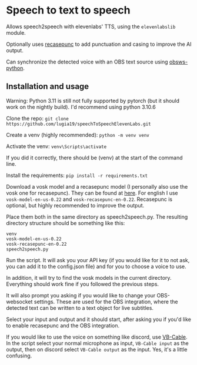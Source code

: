 # Speech to text to speech
Allows speech2speech with elevenlabs' TTS, using the `elevenlabslib` module.

Optionally uses [recasepunc](https://github.com/benob/recasepunc) to add punctuation and casing to improve the AI output.

Can synchronize the detected voice with an OBS text source using [obsws-python](https://pypi.org/project/obsws-python/).

## Installation and usage

Warning: Python 3.11 is still not fully supported by pytorch (but it should work on the nightly build). I'd recommend using python 3.10.6

Clone the repo: `git clone https://github.com/lugia19/speechToSpeechElevenLabs.git`

Create a venv (highly recommended): `python -m venv venv`

Activate the venv: `venv\Scripts\activate`

If you did it correctly, there should be (venv) at the start of the command line.

Install the requirements: `pip install -r requirements.txt`

Download a vosk model and a recasepunc model (I personally also use the vosk one for recasepunc).
They can be found at [here](https://alphacephei.com/vosk/models). For english I use `vosk-model-en-us-0.22` and `vosk-recasepunc-en-0.22`. Recasepunc is optional, but highly recommended to improve the output.

Place them both in the same directory as speech2speech.py. The resulting directory structure should be something like this:

```
venv
vosk-model-en-us-0.22
vosk-recasepunc-en-0.22
speech2speech.py
```

Run the script. It will ask you your API key (if you would like for it to not ask, you can add it to the config.json file) and for you to choose a voice to use. 

In addition, it will try to find the vosk models in the current directory. Everything should work fine if you followed the previous steps.

It will also prompt you asking if you would like to change your OBS-websocket settings. These are used for the OBS integration, where the detected text can be written to a text object for live subtitles.

Select your input and output and it should start, after asking you if you'd like to enable recasepunc and the OBS integration.

If you would like to use the voice on something like discord, use [VB-Cable](https://vb-audio.com/Cable/). In the script select your normal microphone as input, `VB-Cable input` as the output, then on discord select `VB-Cable output` as the input. Yes, it's a little confusing.
